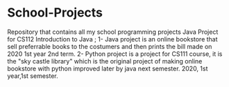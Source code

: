 # School-Projects
Repository that contains all my school programming projects
Java Project for CS112 Introduction to Java ; 
1- Java project is an online bookstore that sell preferrable books to
the costumers and then prints the bill made on 2020 1st year 2nd term.
2- Python project is a project for CS111 course, it is the "sky castle library" which is the original project of making online bookstore with python
improved later by java next semester. 2020, 1st year,1st semester.
